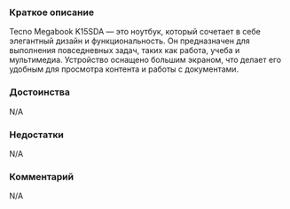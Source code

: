 ### **Краткое описание**
Tecno Megabook K15SDA — это ноутбук, который сочетает в себе элегантный дизайн и функциональность. Он предназначен для выполнения повседневных задач, таких как работа, учеба и мультимедиа. Устройство оснащено большим экраном, что делает его удобным для просмотра контента и работы с документами.

### **Достоинства**
N/A

### **Недостатки**
N/A

### **Комментарий**
N/A
